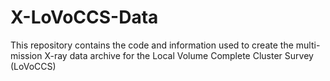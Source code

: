 # X-LoVoCCS-Data
This repository contains the code and information used to create the multi-mission X-ray data archive for the Local Volume Complete Cluster Survey (LoVoCCS)
